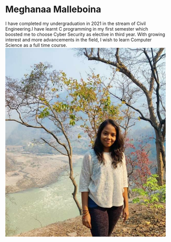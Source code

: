 # Meghanaa Malleboina
 I have completed my undergraduation in 2021 in the stream of Civil Engineering.I have learnt C programming in my first semester which boosted me to choose Cyber Security as elective in third year. With growing interest and more advancements in the field, I wish to learn Computer Science as a full time course.
 ![MEGHANAA](MEGHANAA.jpg)
 